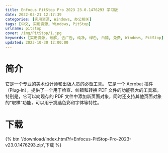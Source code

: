 ```yaml
---
title: Enfocus PitStop Pro 2023 23.0.1476293 学习版
date: 2022-03-21 12:17:39
categories: [实用资源, Windows, 办公相关]
tags: [中文, 实用资源, Windows, PitStop]
urlname: pitstop
cover: /img/PitStop/1.jpg
keywords: [实用资源, 破解, 去广告, 纯净, 绿色, 白嫖, 免费, Windows, PitStop]
updated: 2023-10-30 12:00:00
---
```


# 简介

它是一个专业的美术设计师和出版人员的必备工具。 它是一个 Acrobat 插件（Plug-in），提供了一个用于检查、纠错和转换 PDF 文件的功能强大的工具箱。 特别是，它可以向现存的 PDF 文件中添加新页面对象，同时还支持其他页面对象的“取样”功能，可以用于挑选色彩和字体等特性。

# 下载

{% btn '/download/index.html?f=Enfocus-PitStop-Pro-2023-v23.0.1476293.zip',下载 %}
